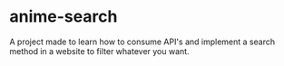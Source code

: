 # anime-search
 A project made to learn how to consume API's and implement a search method in a website to filter whatever you want. 
